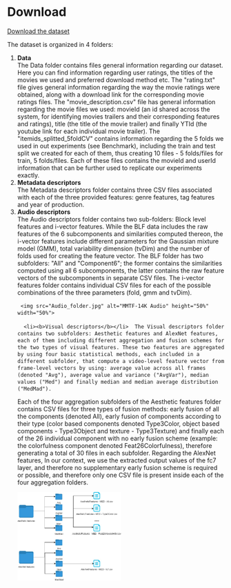 # Download
<p><a href="https://drive.google.com/drive/folders/1sBD8drB2H0WHl_MSsSCH-FA-bonjStr_?usp=sharing">Download the dataset</a></p>

The dataset is organized in 4 folders:
<ol>
  <li><b>Data</b></li> The Data folder contains files general information regarding our dataset. Here you can find information regarding user ratings, the titles of the movies we used and preferred download method etc. The "rating.txt" file gives general information regarding the way the movie ratings were obtained, along with a download link for the corresponding movie ratings files. The "movie_description.csv" file has general information regarding the movie files we used: movieId (an id shared across the system, for identifying movies trailers and their corresponding features and ratings), title (the title of the movie trailer) and finally YTId (the youtube link for each individual movie trailer). The "itemids_splitted_5foldCV" contains information regarding the 5 folds we used in out experiments (see Benchmark), including the train and test split we created for each of them, thus creating 10 files - 5 folds/files for train, 5 folds/files. Each of these files contains the movieId and userId information that can be further used to replicate our experiments exactly.
   <li><b>Metadata descriptors</b></li> The Metadata descriptors folder contains three CSV files associated with each of the three provided features: genre features, tag features and year of production. 
   
<li><b>Audio descriptors</b></li>  The Audio descriptors folder contains two sub-folders: Block level features and i-vector features. While the BLF data includes the raw features of the 6 subcomponents and similarities computed thereon, the i-vector features include different parameters for the Gaussian mixture model (GMM), total variability dimension (tvDim) and the number of folds used for creating the feature vector. The BLF folder has two subfolders: "All" and "Component6"; the former contains the similarities computed using all 6 subcomponents, the latter contains the raw feature vectors of the subcomponents in separate CSV files. The i-vector features folder contains individual CSV files for each of the possible combinations of the three parameters (fold, gmm and tvDim).  
  
     <img src="Audio_folder.jpg" alt="MMTF-14K Audio" height="50%" width="50%">

      <li><b>Visual descriptors</b></li>  The Visual descriptors folder contains two subfolders: Aesthetic features and AlexNet features, each of them including different aggregation and fusion schemes for the two types of visual features. These two features are aggregated by using four basic statistical methods, each included in a different subfolder, that compute a video-level feature vector from frame-level vectors by using: average value across all frames (denoted "Avg"), average value and variance ("AvgVar"), median values ("Med") and finally median and median average distribution ("MedMad").
Each of the four aggregation subfolders of the Aesthetic features folder contains CSV files for three types of fusion methods: early fusion of all the components (denoted All), early fusion of components according to their type (color based components denoted Type3Color, object based components - Type3Object and texture - Type3Texture) and finally each of the 26 individual component with no early fusion scheme (example: the colorfulness component denoted Feat26Colorfulness), therefore generating a total of 30 files in each subfolder. 
Regarding the AlexNet features, In our context, we use the extracted output values of the fc7 layer, and therefore no supplementary early fusion scheme is required or possible, and therefore only one CSV file is present inside each of the four aggregation folders.
 
  <img src="Visual_features.jpg" alt="MMTF-14K Visual" height="50%" width="50%">


</ol> 


